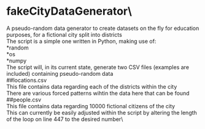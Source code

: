 # fakeCityDataGenerator\
A pseudo-random data generator to create datasets on the fly for education purposes, for a fictional city split into districts\
The script is a simple one written in Python, making use of:\
*random\
*os\
*numpy\
The script will, in its current state, generate two CSV files (examples are included) containing pseudo-random data\
##locations.csv\
This file contains data regarding each of the districts within the city\
There are various forced patterns wihtin the data here that can be found\
##people.csv\
This file contains data regarding 10000 fictional citizens of the city\
This can currently be easily adjusted within the script by altering the length of the loop on line 447 to the desired number\
